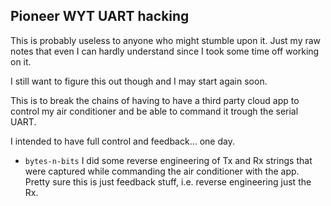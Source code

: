 ## Pioneer WYT UART hacking

This is probably useless to anyone who might stumble upon it.
Just my raw notes that even I can hardly understand since I took some time off working on it.

I still want to figure this out though and I may start again soon.

This is to break the chains of having to have a third party cloud app to control my air conditioner and be able to command it trough the serial UART.

I intended to have full control and feedback… one day.

 - `bytes-n-bits` I did some reverse engineering of Tx and Rx strings that were captured while commanding the air conditioner with the app. Pretty sure this is just feedback stuff, i.e. reverse engineering just the Rx.

